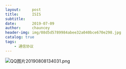 ```yaml
---
layout:     post
title:      ISIS
subtitle:   
date:       2019-07-09
author:     chauncey
header-img: img/08d5d5789984abee32a040bce670e298.jpg
catalog: true
tags:
    - 通信协议
---
```



![QQ图片20190808134031.png](https://i.loli.net/2019/08/08/iZMlq8VpvfaBYkO.png)
